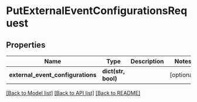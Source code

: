# PutExternalEventConfigurationsRequest

## Properties
Name | Type | Description | Notes
------------ | ------------- | ------------- | -------------
**external_event_configurations** | **dict(str, bool)** |  | [optional] 

[[Back to Model list]](../README.md#documentation-for-models) [[Back to API list]](../README.md#documentation-for-api-endpoints) [[Back to README]](../README.md)

